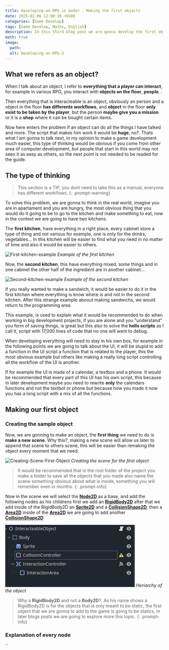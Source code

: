 ```yaml
---
title: Developing an RPG in Godot - Making the first objects
date: 2025-01-06 12:00:10 +0100
categories: [Game Develop]
tags: [Game Develop, Maths, English]
description: In this third blog post we are gonna develop the first objects, learning also about a really easy method to implement new things to our game.
math: true
image:
  path:
  alt: Developing-an-RPG-3
---
```


## What we refers as an object?

When I talk about an object, I refer to **everything that a player can interact**, for example in various RPG, you interact with **objects on the floor**, **people**...

Then everything that is interacteable is an object, obviously an person and a object in the floor **has differents workflows**, and **object** in the floor **only exist to be taken by the player**, but the person **maybe give you a mission** or it is a **shop** where it can be bought certain items. 

Now here enters the problem if an object can do all the things I have talked and more. The script that makes him work it would be **huge**, no?. Thats what I am gonna to talk next, in my opinion to make a game development much easier, this type of thinking would be obvious if you come from other area of computer development, but people that start in this world may not seen it as easy as others, so the next point is not needed to be readed for the guide.

## The type of thinking

> This section is a TIP, you dont need to take this as a manual, everyone has different workflows.
{: .prompt-warning}

To solve this problem, we are gonna to think in the real world, imagine you are in apartament and you are hungry, the most obvious thing that you would do it going to be to go to the kitchen and make something to eat, now in the context we are going to have two kitchens.

The **first kitchen**, have everything in a right place, every cabinet store a type of thing and not various for example, one is only for the drinks, vegetables... In this kitchen will be easier to find what you need in no matter of time and also it would be easier to others.

![First-kitchen-example]()
_Example of the first kitchen_

Now, the **second kitchen**, this have everything mixed, some things and in one cabinet the other half of the ingredient are in another cabinet...

![Second-kitchen-example]()
_Example of the second kitchen_

If you really wanted to make a sandwich, it would be easier to do it in the first kitchen where everything is know where is and not in the second kitchen. After this strange example aboout making sandwichs, we would return to the programming area.

This example, is used to explain what it would be recommended to do when working in big development projects, if you are alone and you "understand" you form of saving things, is great but this also to solve the **hells scripts** as I call it, script with 17,000 lines of code that no one will want to debug.

When developing everything will need to stay in his own box, for example in the following points we are going to talk about the UI, it will be stupid to add a function in the UI script a function that is related to the player, this the most obvious example but others like making a really long script controlling all the workflow of the UI is another. 

If for example the UI is made of a calendar, a textbox and a phone. It would be recommended that every part of this UI has his own script, this because in later development maybe you need to rewrite **only** the calendars functions and not the textbot or phone but because how you made it now you has a long script with a mix of all the functions.

## Making our first object

### Creating the sample object

Now, we are gonning to make an object, the **first thing** we need to do is **make a new scene**. Why this?, making a new scene will allow us later to append that scene to others scene, this will be easier than remaking the object every moment that we need.

![Creating-Scene-First-Object]()
_Creating the scene for the first object_

>It would be recommended that in the root folder of the project you make a folder to save all the objects that you made also name the scene something obvious about what is inside, something you will remember even in months.
{: .prompt-info}


Now in the scene we will select the **[Node2D](https://docs.godotengine.org/en/latest/classes/class_node2d.html)** as a base, and add the following nodes as his childrens first we add an **[RigidBody2D](https://docs.godotengine.org/en/latest/classes/class_rigidbody2d.html)** after that we add inside of the RigidBody2D an **[Sprite2D](https://docs.godotengine.org/en/latest/classes/class_sprite2d.html)** and a **[CollisionShape2D](https://docs.godotengine.org/en/latest/classes/class_collisionshape2d.html)**, then a **[Area2D](https://docs.godotengine.org/en/latest/classes/class_area2d.html)** inside of the **[Area2D](https://docs.godotengine.org/en/latest/classes/class_area2d.html)** we are going to add another **[CollisionShape2D](https://docs.godotengine.org/en/latest/classes/class_collisionshape2d.html)**

![Root-of-the-object](assets/photos/Develop-an-RPG-3/Root-of-the-object.png)
_Heriarchy of the object_

> Why a **RigidBody2D** and not a **Body2D**?. As his name shows a RigidBody2D is for the objects that is only meant to be static, the first object that we are gonna to add to the game is going to be statics, in later blogs posts we are going to explore more this topic.
{: .prompt-info}


### Explanation of every node


``
